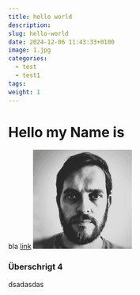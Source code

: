 ```yaml
---
title: hello world
description: 
slug: hello-world
date: 2024-12-06 11:43:33+0100
image: 1.jpg
categories:
  - test
  - test1
tags: 
weight: 1
---
```


# Hello my Name is

bla [link](www.github.com) 
![Image Description](me.jpeg)
### Überschrigt 4


dsadasdas
